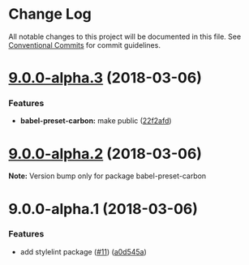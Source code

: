 # Change Log

All notable changes to this project will be documented in this file.
See [Conventional Commits](https://conventionalcommits.org) for commit guidelines.

<a name="9.0.0-alpha.3"></a>
# [9.0.0-alpha.3](https://github.com/joshblack/carbon/compare/babel-preset-carbon@9.0.0-alpha.2...babel-preset-carbon@9.0.0-alpha.3) (2018-03-06)


### Features

* **babel-preset-carbon:** make public ([22f2afd](https://github.com/joshblack/carbon/commit/22f2afd))




<a name="9.0.0-alpha.2"></a>
# [9.0.0-alpha.2](https://github.com/joshblack/carbon/compare/babel-preset-carbon@9.0.0-alpha.1...babel-preset-carbon@9.0.0-alpha.2) (2018-03-06)




**Note:** Version bump only for package babel-preset-carbon

<a name="9.0.0-alpha.1"></a>
# 9.0.0-alpha.1 (2018-03-06)


### Features

* add stylelint package ([#11](https://github.com/joshblack/carbon/issues/11)) ([a0d545a](https://github.com/joshblack/carbon/commit/a0d545a))
